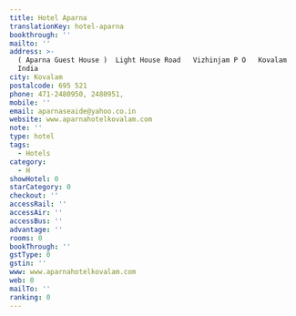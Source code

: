 ```yaml
---
title: Hotel Aparna
translationKey: hotel-aparna
bookthrough: ''
mailto: ''
address: >-
  ( Aparna Guest House )  Light House Road   Vizhinjam P O   Kovalam   Kerala,
  India          
city: Kovalam
postalcode: 695 521
phone: 471-2480950, 2480951,
mobile: ''
email: aparnaseaide@yahoo.co.in
website: www.aparnahotelkovalam.com
note: ''
type: hotel
tags:
  - Hotels
category:
  - H
showHotel: 0
starCategory: 0
checkout: ''
accessRail: ''
accessAir: ''
accessBus: ''
advantage: ''
rooms: 0
bookThrough: ''
gstType: 0
gstin: ''
www: www.aparnahotelkovalam.com
web: 0
mailTo: ''
ranking: 0
---
```








